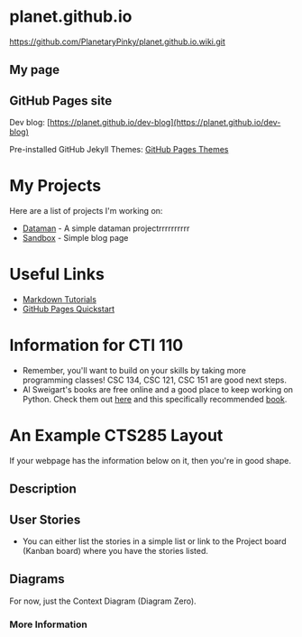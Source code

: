 # planet.github.io

https://github.com/PlanetaryPinky/planet.github.io.wiki.git

## My page


## GitHub Pages site

Dev blog: [https://planet.github.io/dev-blog](https://planet.github.io/dev-blog)

Pre-installed GitHub Jekyll Themes: [GitHub Pages Themes](https://pages.github.com/themes/)

# My Projects
Here are a list of projects I'm working on:

- [Dataman](https://github.com/planet/dataman) - A simple dataman projectrrrrrrrrrr
- [ Sandbox](https://github.com/planet/blog) - Simple blog page

# Useful Links
- [Markdown Tutorials](https://www.w3schools.com/)
- [GitHub Pages Quickstart](https://pages.github.com)

# Information for CTI 110
- Remember, you'll want to build on your skills by taking more programming classes! CSC 134, CSC 121, CSC 151 are good next steps.
- Al Sweigart's books are free online and a good place to keep working on Python. Check them out [here](https://inventwithpython.com/) and this specifically recommended [book](https://inventwithpython.com/invent4thed/).

# An Example CTS285 Layout
If your webpage has the information below on it, then you're in good shape.

## Description


## User Stories
- You can either list the stories in a simple list or link to the Project board (Kanban board) where you have the stories listed.

## Diagrams
For now, just the Context Diagram (Diagram Zero).

### More Information


